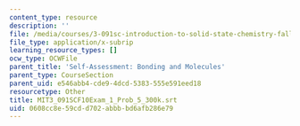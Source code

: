 ```yaml
---
content_type: resource
description: ''
file: /media/courses/3-091sc-introduction-to-solid-state-chemistry-fall-2010/0608cc8e59cdd702abbbbd6afb286e79_MIT3_091SCF10Exam_1_Prob_5_300k.srt
file_type: application/x-subrip
learning_resource_types: []
ocw_type: OCWFile
parent_title: 'Self-Assessment: Bonding and Molecules'
parent_type: CourseSection
parent_uid: e546abb4-cde9-4dcd-5383-555e591eed18
resourcetype: Other
title: MIT3_091SCF10Exam_1_Prob_5_300k.srt
uid: 0608cc8e-59cd-d702-abbb-bd6afb286e79
---
```

